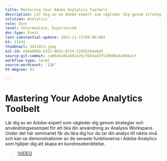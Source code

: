 ```yaml
---
title: Mastering Your Adobe Analytics Toolbelt
description: Lär dig av en Adobe-expert som vägleder dig genom strategier och användningsexempel för att öka din användning av Analysis Workspace. Under det här seminariet får du lära dig hur du tar din analys till nästa nivå och kan se demonstrationer av de senaste funktionerna i Adobe Analytics som hjälper dig att skapa en kundreseberättelse.
solution: Analytics
role: User
level: Intermediate, Experienced
doc-type: Event
last-substantial-update: 2022-11-11T00:00:00Z
kt: 11441
thumbnail: 3411013.jpeg
exl-id: e94a086b-b323-4b25-8f24-12dd256ee6d5
source-git-commit: ca06e5a8b1602a7bcfb83a43f529680a5a96bacf
workflow-type: tm+mt
source-wordcount: '116'
ht-degree: 0%

---
```


# Mastering Your Adobe Analytics Toolbelt

Lär dig av en Adobe-expert som vägleder dig genom strategier och användningsexempel för att öka din användning av Analysis Workspace. Under det här seminariet får du lära dig hur du tar din analys till nästa nivå och kan se demonstrationer av de senaste funktionerna i Adobe Analytics som hjälper dig att skapa en kundreseberättelse.

>[!VIDEO](https://video.tv.adobe.com/v/3411013/?quality=12&learn=on)
